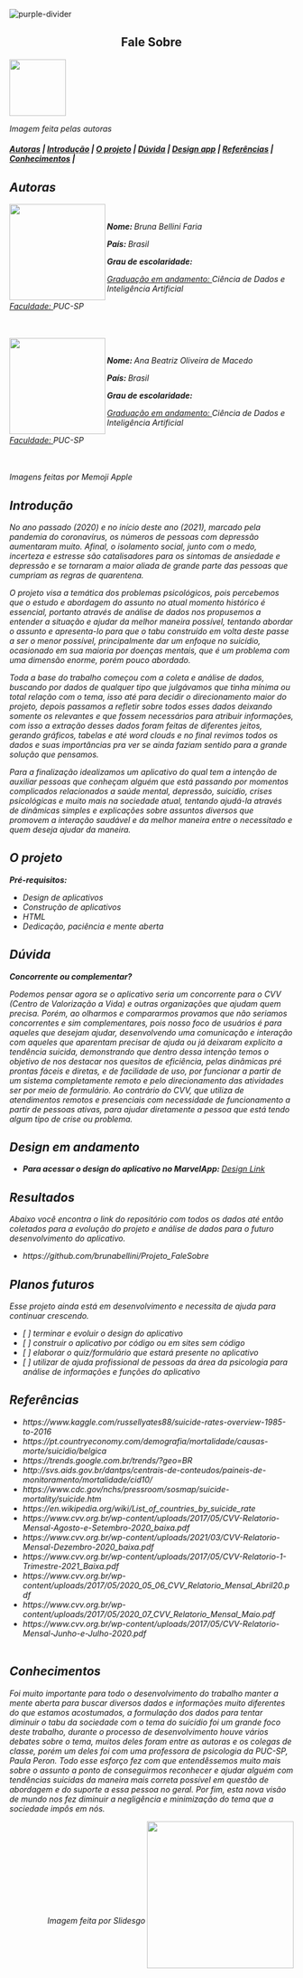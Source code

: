 ![purple-divider](https://user-images.githubusercontent.com/7065401/52071927-c1cd7100-2562-11e9-908a-dde91ba14e59.png)
<center><h2>Fale Sobre</h2></center> <img src="https://user-images.githubusercontent.com/80490047/128760467-2b186f0c-b09e-4e36-82a0-d8cad6f3c193.png" width="100"> <p><i>Imagem feita pelas autoras<i/><p/>
	


<h4><a href="#about">Autoras</a> | <a href="#introduction">Introdução</a> | <a href="#project">O projeto</a> | <a href="#duvidas">Dúvida</a> | <a href="#vd">Design app</a> | <a href="#reference">Referências</a> | <a href="#acknowledgement">Conhecimentos</a> |</h4>

<h2 id="about">Autoras</h2>

<img src="https://user-images.githubusercontent.com/80490047/128752878-0c54332b-7b2f-4d1f-a5c5-6d6556d10cad.jpg" align="left" width="170"/> 

<br />

<p><strong>Nome: </strong>Bruna Bellini Faria</p> 
<p><strong>País: </strong></h4>Brasil</p>
<p><strong>Grau de escolaridade: </strong></p>
<p><u>Graduação em andamento: </u></strong>Ciência de Dados e Inteligência Artificial</p>
<p><u>Faculdade: </u></strong>PUC-SP</p>

<br />
<br />

<img src="https://user-images.githubusercontent.com/80490047/128752871-f82751ab-fd0a-444e-9d90-b825d702c7df.jpg" align="left" width="170"/> 

<br />

<p><strong>Nome: </strong>Ana Beatriz Oliveira de Macedo</p> 
<p><strong>País: </strong></h4>Brasil</p>
<p><strong>Grau de escolaridade:</strong></p>
<p><u>Graduação em andamento: </u></strong>Ciência de Dados e Inteligência Artificial</p>
<p><u>Faculdade: </u></strong>PUC-SP</p>

<br />
<br />
<i>Imagens feitas por Memoji Apple<i/>
<br />

<h2 id="introduction">Introdução </h2>


<p>
	<p>No ano passado (2020) e no início deste ano (2021), marcado pela pandemia do coronavírus, os números de pessoas com depressão aumentaram muito. Afinal, o isolamento social, junto com o medo, incerteza e estresse são catalisadores para os sintomas de ansiedade e depressão e se tornaram a maior aliada de grande parte das pessoas que cumpriam as regras de quarentena.</p>
	<p>O projeto visa a temática dos problemas psicológicos, pois percebemos que o estudo e abordagem do assunto no atual momento histórico é essencial, portanto através de análise de dados nos propusemos a entender a situação e ajudar da melhor maneira possível, tentando abordar o assunto e apresenta-lo para que o tabu construído em volta deste passe a ser o menor possível, principalmente dar um enfoque no suicídio, ocasionado em sua maioria por doenças mentais, que é um problema com uma dimensão enorme, porém pouco abordado.</p>
	<p>Toda a base do trabalho começou com a coleta e análise de dados, buscando por dados de qualquer tipo que julgávamos que tinha mínima ou total relação com o tema, isso até para decidir o direcionamento maior do projeto, depois passamos a refletir sobre todos esses dados deixando somente os relevantes e que fossem necessários para atribuir informações, com isso a extração desses dados foram feitas de diferentes jeitos, gerando gráficos, tabelas e até word clouds e no final revimos todos os dados e suas importâncias pra ver se ainda faziam sentido para a grande solução que pensamos.</p>
	<p>Para a finalização idealizamos um aplicativo do qual tem a intenção de auxiliar pessoas que conheçam alguém que está passando por momentos complicados relacionados a saúde mental, depressão, suicídio, crises psicológicas e muito mais na sociedade atual, tentando ajudá-la através de dinâmicas simples e explicações sobre assuntos diversos que promovem a interação saudável e da melhor maneira entre o necessitado e quem deseja ajudar da maneira.</p>
	
</p>

<h2 id="project">O projeto</h2>

<strong>Pré-requisitos:</strong>
<p>
	<ul>
		<li>Design de aplicativos</li>
		<li>Construção de aplicativos</li>
		<li>HTML</li>
		<li>Dedicação, paciência e mente aberta</li>
	</ul>
</p>

<h2 id="duvidas">Dúvida</h2>

<strong>Concorrente ou complementar? </strong>
<p>
	Podemos pensar agora se o aplicativo seria um concorrente para o CVV (Centro de Valorização a Vida) e outras organizações que ajudam quem precisa. Porém, ao olharmos e compararmos provamos que não seriamos concorrentes e sim complementares, pois nosso foco de usuários é para aqueles que desejam ajudar, desenvolvendo uma comunicação e interação com aqueles que aparentam precisar de ajuda ou já deixaram explícito a tendência suicida, demonstrando que dentro dessa intenção temos o objetivo de nos destacar nos quesitos de eficiência, pelas dinâmicas pré prontas fáceis e diretas, e de facilidade de uso, por funcionar a partir de um sistema completamente remoto e pelo direcionamento das atividades ser por meio de formulário. Ao contrário do CVV, que utiliza de atendimentos remotos e presenciais com necessidade de funcionamento a partir de pessoas ativas, para ajudar diretamente a pessoa que está tendo algum tipo de crise ou problema.
</p>

<h2 id="vd">Design em andamento</h2>
<ul>
	<li><strong>Para acessar o design do aplicativo no MarvelApp: </strong><a href="https://marvelapp.com/prototype/5agdbgb">Design Link</a></li>
</ul>

<h2>Resultados</h2>

Abaixo você encontra o link do repositório com todos os dados até então coletados para a evolução do projeto e análise de dados para o futuro desenvolvimento do aplicativo.

<ul>
	<li>https://github.com/brunabellini/Projeto_FaleSobre</li>
</ul>

<h2>Planos futuros</h2>
<p>Esse projeto ainda está em desenvolvimento e necessita de ajuda para continuar crescendo.</p>

<ul>
	<li> [ ] terminar e evoluir o design do aplicativo</li>
	<li> [ ] construir o aplicativo por código ou em sites sem código</li>
	<li> [ ] elaborar o quiz/formulário que estará presente no aplicativo</li>
	<li> [ ] utilizar de ajuda profissional de pessoas da área da psicologia para análise de informações e funções do aplicativo</li>
</ul>

<h2 id="reference">Referências</h2>

<ul>
	<li>https://www.kaggle.com/russellyates88/suicide-rates-overview-1985-to-2016</li>
	<li>https://pt.countryeconomy.com/demografia/mortalidade/causas-morte/suicidio/belgica</li>
	<li>https://trends.google.com.br/trends/?geo=BR</li>
	<li>http://svs.aids.gov.br/dantps/centrais-de-conteudos/paineis-de-monitoramento/mortalidade/cid10/</li>
  	<li>https://www.cdc.gov/nchs/pressroom/sosmap/suicide-mortality/suicide.htm</li>
 	<li>https://en.wikipedia.org/wiki/List_of_countries_by_suicide_rate</li>
	<li>https://www.cvv.org.br/wp-content/uploads/2017/05/CVV-Relatorio-Mensal-Agosto-e-Setembro-2020_baixa.pdf</li> 
	<li>https://www.cvv.org.br/wp-content/uploads/2021/03/CVV-Relatorio-Mensal-Dezembro-2020_baixa.pdf</li> 
	<li>https://www.cvv.org.br/wp-content/uploads/2017/05/CVV-Relatorio-1-Trimestre-2021_Baixa.pdf</li>
	<li>https://www.cvv.org.br/wp-content/uploads/2017/05/2020_05_06_CVV_Relatorio_Mensal_Abril20.pdf</li> 
	<li>https://www.cvv.org.br/wp-content/uploads/2017/05/2020_07_CVV_Relatorio_Mensal_Maio.pdf</li> 
	<li>https://www.cvv.org.br/wp-content/uploads/2017/05/CVV-Relatorio-Mensal-Junho-e-Julho-2020.pdf</li> 
	
</ul>


<h2 id="acknowledgement">Conhecimentos</h2>

<p>
	Foi muito importante para todo o desenvolvimento do trabalho manter a mente aberta para buscar diversos dados e informações muito diferentes do que estamos acostumados, a formulação dos dados para tentar diminuir o tabu da sociedade com o tema do suicídio foi um grande foco deste trabalho, durante o processo de desenvolvimento houve vários debates sobre o tema, muitos deles foram entre as autoras e os colegas de classe, porém um deles foi com uma professora de psicologia da PUC-SP, Paula Peron. Todo esse esforço fez com que entendêssemos muito mais sobre o assunto a ponto de conseguirmos reconhecer e ajudar alguém com tendências suicidas da maneira mais correta possível em questão de abordagem e do suporte a essa pessoa no geral. Por fim, esta nova visão de mundo nos fez diminuir a negligência e minimização do tema que a sociedade impôs em nós.
</p>

<img src="https://user-images.githubusercontent.com/80490047/128761250-0715f0c9-194e-41fb-85d2-ff56d26a5bdf.png" align="right" width="260"/> 

<br />
<br />
<br />
<br />
<br />
<br />
<br />
<br />
<br />

<p align="right"><i>Imagem feita por Slidesgo<i/></p>
